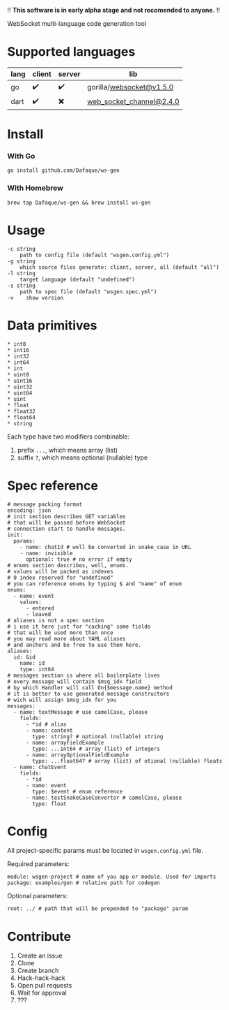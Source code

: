 :bangbang: **This software is in early alpha stage and not recomended to anyone.** :bangbang:

WebSocket multi-language code generation tool

# Supported languages

| lang | client             | server                   | lib                      |
|------|--------------------|--------------------------|--------------------------|
| go   | :heavy_check_mark: | :heavy_check_mark:       | gorilla/websocket@v1.5.0 |
| dart | :heavy_check_mark: | :heavy_multiplication_x: | web_socket_channel@2.4.0 |

# Install
### With Go
`go install github.com/Dafaque/ws-gen`
### With Homebrew
`brew tap Dafaque/ws-gen && brew install ws-gen`

# Usage
```
-c string
    path to config file (default "wsgen.config.yml")
-g string
    which source files generate: client, server, all (default "all")
-l string
    target language (default "undefined")
-s string
    path to spec file (default "wsgen.spec.yml")
-v    show version
```

# Data primitives
```
* int8
* int16
* int32
* int64
* int
* uint8
* uint16
* uint32
* uint64
* uint
* float
* float32
* float64
* string
```
Each type have two modifiers combinable:
1. prefix `...`, which means array (list)
2. suffix `?`, which means optional (nullable) type

# Spec reference
```
# message packing format
encoding: json
# init section describes GET variables
# that will be passed before WebSocket
# connection start to handle messages.
init:
  params: 
    - name: chatId # well be converted in snake_case in URL
    - name: invisible
      optional: true # no error if empty
# enums section describes, well, enums.
# values will be packed as indexes
# 0 index reserved for "undefined"
# you can reference enums by typing $ and "name" of enum
enums:
  - name: event
    values:
      - entered
      - leaved
# aliases is not a spec section
# i use it here just for "caching" some fields
# that will be used more than once
# you may read more about YAML aliases 
# and anchors and be free to use them here.
aliases: 
  id: &id
    name: id
    type: int64
# messages section is where all boilerplate lives
# every message will contain $msg_idx field
# by which Handler will call On{$message.name} method
# it is better to use generated message constructors
# wich will assign $msg_idx for you 
messages:
  - name: textMessage # use camelCase, please
    fields:
      - *id # alias
      - name: content
        type: string? # optional (nullable) string
      - name: arrayFieldExample
        type: ...int64 # array (list) of integers
      - name: arrayOptionalFieldExample
        type: ...float64? # array (list) of otional (nullable) floats
  - name: chatEvent
    fields:
      - *id
      - name: event
        type: $event # enum reference
      - name: testSnakeCaseConvertor # camelCase, please
        type: float
```

# Config
All project-specific params must be located in `wsgen.config.yml` file.

Required parameters:
```
module: wsgen-project # name of you app or module. Used for imports
package: examples/gen # relative path for codegen
```

Optional parameters:
```
root: ../ # path that will be prepended to "package" param
```

# Contribute
1. Create an issue
1. Clone
1. Create branch
1. Hack-hack-hack
1. Open pull requests
1. Wait for approval
1. ???

